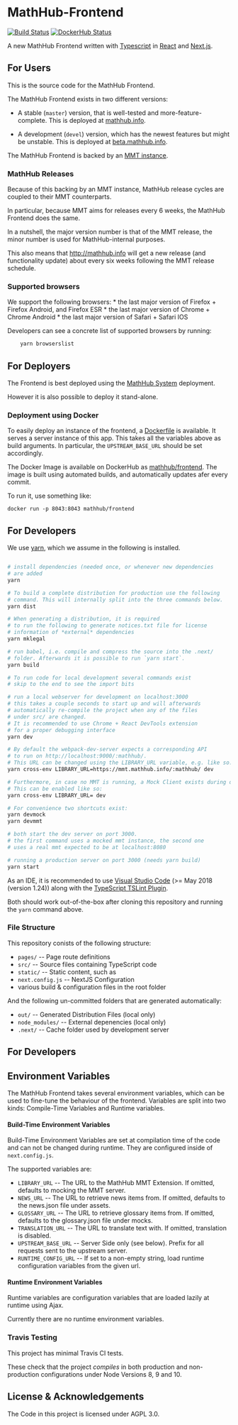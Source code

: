 # MathHub-Frontend

[![Build Status](https://img.shields.io/travis/MathHubInfo/Frontend.svg)](https://travis-ci.com/MathHubInfo/Frontend)
[![DockerHub Status](https://img.shields.io/docker/automated/mathhub/frontend.svg)](https://hub.docker.com/r/mathhub/frontend/)

A new MathHub Frontend written with [Typescript](https://www.typescriptlang.org/) in [React](https://reactjs.org/) and [Next.js](https://nextjs.org/).

## For Users

This is the source code for the MathHub Frontend. 

The MathHub Frontend exists in two different versions:

- A stable (`master`) version, that is well-tested and more-feature-complete.
  This is deployed at [mathhub.info](https://mathhub.info/).

- A development (`devel`) version, which has the newest features but might be unstable. 
  This is deployed at [beta.mathhub.info](https://beta.mathhub.info). 

The MathHub Frontend is backed by an [MMT instance](https://uniformal.github.io/doc/). 

### MathHub Releases

Because of this backing by an MMT instance, MathHub release cycles are coupled to their MMT counterparts. 

In particular, because MMT aims for releases every 6 weeks, the MathHub Frontend does the same. 

In a nutshell, the major version number is that of the MMT release, the minor number is used for MathHub-internal purposes.

This also means that http://mathhub.info will get a new release (and functionality update) about every six weeks following the MMT release schedule.


### Supported browsers

We support the following browsers:
    * the last major version of Firefox + Firefox Android, and Firefox ESR
    * the last major version of Chrome + Chrome Android
    * the last major version of Safari + Safari IOS

Developers can see a concrete list of supported browsers by running:

```bash
    yarn browserslist
```

## For Deployers

The Frontend is best deployed using the [MathHub System](https://github.com/MathHubInfo/Mathhub) deployment. 

However it is also possible to deploy it stand-alone. 

### Deployment using Docker

To easily deploy an instance of the frontend, a [Dockerfile](Dockerfile) is available. 
It serves a server instance of this app. 
This takes all the variables above as build arguments. 
In particular, the `UPSTREAM_BASE_URL` should be set accordingly. 

The Docker Image is available on DockerHub as [mathhub/frontend](https://hub.docker.com/r/mathhub/frontend/). 
The image is built using automated builds, and automatically updates afer every commit. 

To run it, use something like:

```
docker run -p 8043:8043 mathhub/frontend
```

## For Developers

We use [yarn](https://yarnpkg.com/en/), which we assume in the following is installed. 

```bash

# install dependencies (needed once, or whenever new dependencies
# are added
yarn

# To build a complete distribution for production use the following
# command. This will internally split into the three commands below.
yarn dist

# When generating a distribution, it is required
# to run the following to generate notices.txt file for license 
# information of *external* dependencies
yarn mklegal

# run babel, i.e. compile and compress the source into the .next/
# folder. Afterwards it is possible to run `yarn start`.
yarn build

# To run code for local development several commands exist
# skip to the end to see the import bits

# run a local webserver for development on localhost:3000
# this takes a couple seconds to start up and will afterwards
# automatically re-compile the project when any of the files
# under src/ are changed. 
# It is recommended to use Chrome + React DevTools extension
# for a proper debugging interface
yarn dev

# By default the webpack-dev-server expects a corresponding API
# to run on http://localhost:9000/:mathhub/. 
# This URL can be changed using the LIBRARY_URL variable, e.g. like so:
yarn cross-env LIBRARY_URL=https://mmt.mathhub.info/:mathhub/ dev

# Furthermore, in case no MMT is running, a Mock Client exists during development. 
# This can be enabled like so:
yarn cross-env LIBRARY_URL= dev

# For convenience two shortcuts exist:
yarn devmock
yarn devmmt

# both start the dev server on port 3000. 
# the first command uses a mocked mmt instance, the second one
# uses a real mmt expected to be at localhost:8080

# running a production server on port 3000 (needs yarn build)
yarn start

```

As an IDE, it is recommended to use [Visual Studio Code](https://code.visualstudio.com/) (>= May 2018 (version 1.24)) along with the [TypeScript TSLint Plugin](https://marketplace.visualstudio.com/items?itemName=ms-vscode.vscode-typescript-tslint-plugin). 

Both should work out-of-the-box after cloning this repository and running the `yarn` command above. 

### File Structure

This repository conists of the following structure:
* `pages/` -- Page route definitions 
* `src/` -- Source files containing TypeScript code
* `static/` -- Static content, such as
* `next.config.js` -- NextJS Configuration
* various build & configuration files in the root folder

And the following un-committed folders that are generated automatically:

* `out/` -- Generated Distribution Files (local only)
* `node_modules/` -- External depenencies (local only)
* `.next/` -- Cache folder used by development server

## For Developers

## Environment Variables

The MathHub Frontend takes several environment variables, which can be used to fine-tune the behaviour of the frontend. 
Variables are split into two kinds: Compile-Time Variables and Runtime variables. 

#### Build-Time Environment Variables

Build-Time Environment Variables are set at compilation time of the code and can not be changed during runtime. 
They are configured inside of `next.config.js`. 

The supported variables are:

* `LIBRARY_URL` -- The URL to the MathHub MMT Extension. If omitted, defaults to mocking the MMT server. 
* `NEWS_URL` -- The URL to retrieve news items from. If omitted, defaults to the news.json file under assets. 
* `GLOSSARY_URL` -- The URL to retrieve glossary items from. If omitted, defaults to the glossary.json file under mocks.
* `TRANSLATION_URL` -- The URL to translate text with. If omitted, translation is disabled.
* `UPSTREAM_BASE_URL` -- Server Side only (see below). Prefix for all requests sent to the upstream server. 
* `RUNTIME_CONFIG_URL` -- If set to a non-empty string, load runtime configuration variables from the given url. 

#### Runtime Environment Variables

Runtime variables are configuration variables that are loaded lazily at runtime using Ajax. 

Currently there are no runtime environment variables.


### Travis Testing

This project has minimal Travis CI tests. 

These check that the project *compiles* in both production and non-production configurations under Node Versions 8, 9 and 10. 


## License & Acknowledgements

The Code in this project is licensed under AGPL 3.0. 
